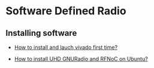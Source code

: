 # Software Defined Radio

## Installing software

-   [How to install and lauch vivado first time?](How-to-install-n-first-time-run-vivado.md)

-   [How to install UHD GNURadio and RFNoC on Ubuntu?](How-to-install-uhd-gnuradio-n-rfnoc-on-ubuntu.md)

